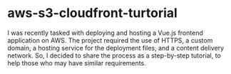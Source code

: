 # aws-s3-cloudfront-turtorial

I was recently tasked with deploying and hosting a Vue.js frontend application on AWS. The project required the use of HTTPS, a custom domain, a hosting service for the deployment files, and a content delivery network. So, I decided to share the process as a step-by-step tutorial, to help those who may have similar requirements.

